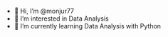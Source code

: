 - 👋 Hi, I’m @monjur77
- 👀 I’m interested in Data Analysis
- 🌱 I’m currently learning Data Analysis with Python



<!---
monjur77/monjur77 is a ✨ special ✨ repository because its `README.md` (this file) appears on your GitHub profile.
You can click the Preview link to take a look at your changes.
--->
